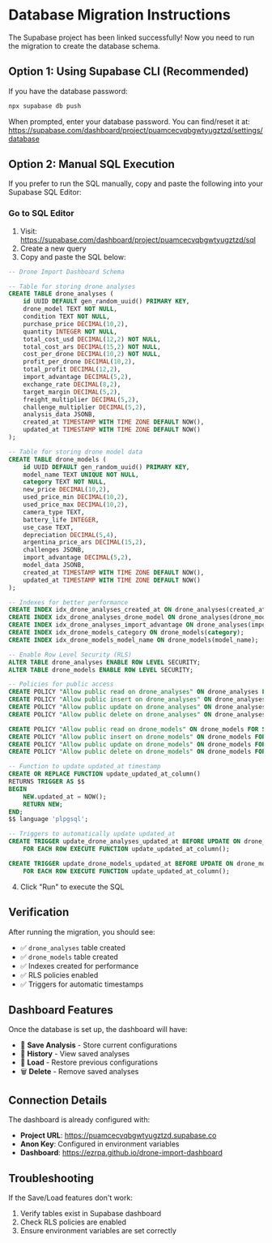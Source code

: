 # Database Migration Instructions

The Supabase project has been linked successfully! Now you need to run the migration to create the database schema.

## Option 1: Using Supabase CLI (Recommended)

If you have the database password:

```bash
npx supabase db push
```

When prompted, enter your database password. You can find/reset it at:
https://supabase.com/dashboard/project/puamcecvqbgwtyugztzd/settings/database

## Option 2: Manual SQL Execution

If you prefer to run the SQL manually, copy and paste the following into your Supabase SQL Editor:

### Go to SQL Editor
1. Visit: https://supabase.com/dashboard/project/puamcecvqbgwtyugztzd/sql
2. Create a new query
3. Copy and paste the SQL below:

```sql
-- Drone Import Dashboard Schema

-- Table for storing drone analyses
CREATE TABLE drone_analyses (
    id UUID DEFAULT gen_random_uuid() PRIMARY KEY,
    drone_model TEXT NOT NULL,
    condition TEXT NOT NULL,
    purchase_price DECIMAL(10,2),
    quantity INTEGER NOT NULL,
    total_cost_usd DECIMAL(12,2) NOT NULL,
    total_cost_ars DECIMAL(15,2) NOT NULL,
    cost_per_drone DECIMAL(10,2) NOT NULL,
    profit_per_drone DECIMAL(10,2),
    total_profit DECIMAL(12,2),
    import_advantage DECIMAL(5,2),
    exchange_rate DECIMAL(8,2),
    target_margin DECIMAL(5,2),
    freight_multiplier DECIMAL(5,2),
    challenge_multiplier DECIMAL(5,2),
    analysis_data JSONB,
    created_at TIMESTAMP WITH TIME ZONE DEFAULT NOW(),
    updated_at TIMESTAMP WITH TIME ZONE DEFAULT NOW()
);

-- Table for storing drone model data
CREATE TABLE drone_models (
    id UUID DEFAULT gen_random_uuid() PRIMARY KEY,
    model_name TEXT UNIQUE NOT NULL,
    category TEXT NOT NULL,
    new_price DECIMAL(10,2),
    used_price_min DECIMAL(10,2),
    used_price_max DECIMAL(10,2),
    camera_type TEXT,
    battery_life INTEGER,
    use_case TEXT,
    depreciation DECIMAL(5,4),
    argentina_price_ars DECIMAL(15,2),
    challenges JSONB,
    import_advantage DECIMAL(5,2),
    model_data JSONB,
    created_at TIMESTAMP WITH TIME ZONE DEFAULT NOW(),
    updated_at TIMESTAMP WITH TIME ZONE DEFAULT NOW()
);

-- Indexes for better performance
CREATE INDEX idx_drone_analyses_created_at ON drone_analyses(created_at DESC);
CREATE INDEX idx_drone_analyses_drone_model ON drone_analyses(drone_model);
CREATE INDEX idx_drone_analyses_import_advantage ON drone_analyses(import_advantage DESC);
CREATE INDEX idx_drone_models_category ON drone_models(category);
CREATE INDEX idx_drone_models_model_name ON drone_models(model_name);

-- Enable Row Level Security (RLS)
ALTER TABLE drone_analyses ENABLE ROW LEVEL SECURITY;
ALTER TABLE drone_models ENABLE ROW LEVEL SECURITY;

-- Policies for public access
CREATE POLICY "Allow public read on drone_analyses" ON drone_analyses FOR SELECT USING (true);
CREATE POLICY "Allow public insert on drone_analyses" ON drone_analyses FOR INSERT WITH CHECK (true);
CREATE POLICY "Allow public update on drone_analyses" ON drone_analyses FOR UPDATE USING (true);
CREATE POLICY "Allow public delete on drone_analyses" ON drone_analyses FOR DELETE USING (true);

CREATE POLICY "Allow public read on drone_models" ON drone_models FOR SELECT USING (true);
CREATE POLICY "Allow public insert on drone_models" ON drone_models FOR INSERT WITH CHECK (true);
CREATE POLICY "Allow public update on drone_models" ON drone_models FOR UPDATE USING (true);
CREATE POLICY "Allow public delete on drone_models" ON drone_models FOR DELETE USING (true);

-- Function to update updated_at timestamp
CREATE OR REPLACE FUNCTION update_updated_at_column()
RETURNS TRIGGER AS $$
BEGIN
    NEW.updated_at = NOW();
    RETURN NEW;
END;
$$ language 'plpgsql';

-- Triggers to automatically update updated_at
CREATE TRIGGER update_drone_analyses_updated_at BEFORE UPDATE ON drone_analyses
    FOR EACH ROW EXECUTE FUNCTION update_updated_at_column();

CREATE TRIGGER update_drone_models_updated_at BEFORE UPDATE ON drone_models
    FOR EACH ROW EXECUTE FUNCTION update_updated_at_column();
```

4. Click "Run" to execute the SQL

## Verification

After running the migration, you should see:
- ✅ `drone_analyses` table created
- ✅ `drone_models` table created  
- ✅ Indexes created for performance
- ✅ RLS policies enabled
- ✅ Triggers for automatic timestamps

## Dashboard Features

Once the database is set up, the dashboard will have:
- 💾 **Save Analysis** - Store current configurations
- 📜 **History** - View saved analyses  
- 🔄 **Load** - Restore previous configurations
- 🗑️ **Delete** - Remove saved analyses

## Connection Details

The dashboard is already configured with:
- **Project URL**: https://puamcecvqbgwtyugztzd.supabase.co
- **Anon Key**: Configured in environment variables
- **Dashboard**: https://ezrpa.github.io/drone-import-dashboard

## Troubleshooting

If the Save/Load features don't work:
1. Verify tables exist in Supabase dashboard
2. Check RLS policies are enabled
3. Ensure environment variables are set correctly
